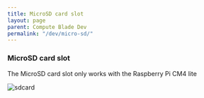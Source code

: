 ```yaml
---
title: MicroSD card slot
layout: page
parent: Compute Blade Dev
permalink: "/dev/micro-sd/"
---
```


### MicroSD card slot

The MicroSD card slot only works with the Raspberry Pi CM4 lite

![sdcard](/assets/images/sdcard.png)